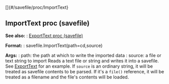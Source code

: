 []{#/savefile/proc/ImportText}
## ImportText proc (savefile)
**See also:**
:   [ExportText proc (savefile)](#/savefile/proc/ExportText)
<!-- -->
**Format:**
:   savefile.ImportText(path=cd,source)
<!-- -->
**Args:**
:   path: the path at which to write the imported data
:   source: a file or text string to import
Reads a text file or string and writes it into a savefile. See
[ExportText](#/savefile/proc/ExportText) for an example.
If `source` is an ordinary string, it will be treated as savefile
contents to be parsed. If it\'s a `file()` reference, it will be treated
as a filename and the file\'s contents will be loaded.